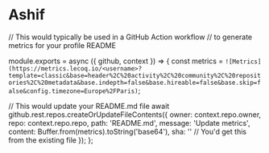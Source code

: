 # Ashif
// This would typically be used in a GitHub Action workflow
// to generate metrics for your profile README

module.exports = async ({ github, context }) => {
  const metrics = `
    ![Metrics](https://metrics.lecoq.io/<username>?template=classic&base=header%2C%20activity%2C%20community%2C%20repositories%2C%20metadata&base.indepth=false&base.hireable=false&base.skip=false&config.timezone=Europe%2FParis)
  `;
  
  // This would update your README.md file
  await github.rest.repos.createOrUpdateFileContents({
    owner: context.repo.owner,
    repo: context.repo.repo,
    path: 'README.md',
    message: 'Update metrics',
    content: Buffer.from(metrics).toString('base64'),
    sha: '' // You'd get this from the existing file
  });
};
